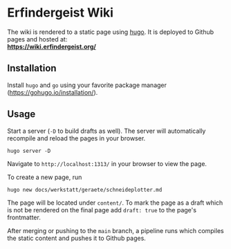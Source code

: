 # Erfindergeist Wiki

The wiki is rendered to a static page using [hugo](https://gohugo.io/). It is deployed to Github pages and hosted at:\
**https://wiki.erfindergeist.org/**

## Installation

Install `hugo` and `go` using your favorite package manager (https://gohugo.io/installation/).

## Usage

Start a server (`-D` to build drafts as well). The server will automatically recompile and reload the pages in your browser.
```
hugo server -D
```
Navigate to `http://localhost:1313/` in your browser to view the page.

To create a new page, run
```
hugo new docs/werkstatt/geraete/schneideplotter.md
```
The page will be located under `content/`.
To mark the page as a draft which is not be rendered on the final page add `draft: true` to the page's frontmatter.

After merging or pushing to the `main` branch, a pipeline runs which compiles the static content and pushes it to Github pages.
